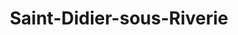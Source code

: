 ---
title: Saint-Didier-sous-Riverie
url: /saint-didier-sous-riverie/
latitude: 45.596
longitude: 4.61
---